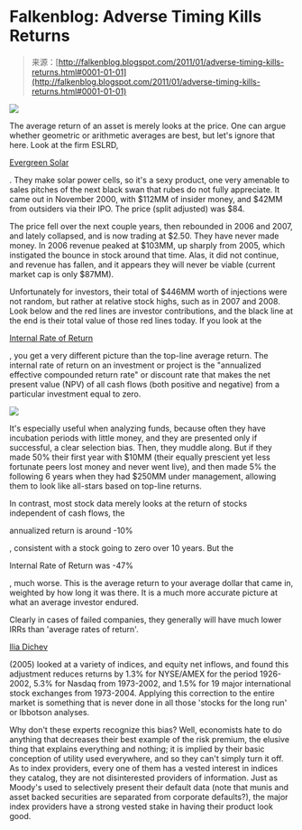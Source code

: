 <!--yml
category: 未分类
date: 2024-05-12 21:09:52
-->

# Falkenblog: Adverse Timing Kills Returns

> 来源：[http://falkenblog.blogspot.com/2011/01/adverse-timing-kills-returns.html#0001-01-01](http://falkenblog.blogspot.com/2011/01/adverse-timing-kills-returns.html#0001-01-01)

[![](img/4196586c6a5120677955389dd4033ae8.png)](https://blogger.googleusercontent.com/img/b/R29vZ2xl/AVvXsEhVgHBv2C_3lMw0AXX7fUqQsioQ_rdFvVw4KtdqIiiMDWtE3fiBbJGKpq8-JsnbmgO11LwKzH3do8w1xc24OES8E9068y3JYs3X3Lqq0zYN6DuBMqK0nYwxC3Ig6kma2KF12fzW0A/s1600/eslrd2.gif)

The average return of an asset is merely looks at the price. One can argue whether geometric or arithmetic averages are best, but let's ignore that here. Look at the firm ESLRD,

[Evergreen Solar](http://evergreensolar.com/en/)

. They make solar power cells, so it's a sexy product, one very amenable to sales pitches of the next black swan that rubes do not fully appreciate. It came out in November 2000, with $112MM of insider money, and $42MM from outsiders via their IPO. The price (split adjusted) was $84.

The price fell over the next couple years, then rebounded in 2006 and 2007, and lately collapsed, and is now trading at $2.50\. They have never made money. In 2006 revenue peaked at $103MM, up sharply from 2005, which instigated the bounce in stock around that time. Alas, it did not continue, and revenue has fallen, and it appears they will never be viable (current market cap is only $87MM).

Unfortunately for investors, their total of $446MM worth of injections were not random, but rather at relative stock highs, such as in 2007 and 2008\. Look below and the red lines are investor contributions, and the black line at the end is their total value of those red lines today. If you look at the

[Internal Rate of Return](http://en.wikipedia.org/wiki/Internal_rate_of_return)

, you get a very different picture than the top-line average return. The internal rate of return on an investment or project is the "annualized effective compounded return rate" or discount rate that makes the net present value (NPV) of all cash flows (both positive and negative) from a particular investment equal to zero.

[![](img/e5e151774d153820f9339de9bfe53d49.png)](https://blogger.googleusercontent.com/img/b/R29vZ2xl/AVvXsEj6Tj39xk_ZkMuZTe8DPUtmx1nkxGGMHp98oAszkGdFeh8rgTIk6bvO2mDaIOVueSYdpsZ8UBljNhdlSZVFIGZu3bEgSrxqFVmWrI7V5tjwisqhY0_IHUY2KO8yqzJ6X25hBbFN_Q/s1600/eslrinflow.gif)

It's especially useful when analyzing funds, because often they have incubation periods with little money, and they are presented only if successful, a clear selection bias. Then, they muddle along. But if they made 50% their first year with $10MM (their equally prescient yet less fortunate peers lost money and never went live), and then made 5% the following 6 years when they had $250MM under management, allowing them to look like all-stars based on top-line returns.

In contrast, most stock data merely looks at the return of stocks independent of cash flows, the

annualized return is around -10%

, consistent with a stock going to zero over 10 years. But the

Internal Rate of Return was -47%

, much worse. This is the average return to your average dollar that came in, weighted by how long it was there. It is a much more accurate picture at what an average investor endured.

Clearly in cases of failed companies, they generally will have much lower IRRs than 'average rates of return'.

[Ilia Dichev](http://www.bus.umich.edu/NewsRoom/ArticleDisplay.asp?news_id=4265)

(2005) looked at a variety of indices, and equity net inflows, and found this adjustment reduces returns by 1.3% for NYSE/AMEX for the period 1926-2002, 5.3% for Nasdaq from 1973-2002, and 1.5% for 19 major international stock exchanges from 1973-2004\. Applying this correction to the entire market is something that is never done in all those 'stocks for the long run' or Ibbotson analyses.

Why don't these experts recognize this bias? Well, economists hate to do anything that decreases their best example of the risk premium, the elusive thing that explains everything and nothing; it is implied by their basic conception of utility used everywhere, and so they can't simply turn it off. As to index providers, every one of them has a vested interest in indices they catalog, they are not disinterested providers of information. Just as Moody's used to selectively present their default data (note that munis and asset backed securities are separated from corporate defaults?), the major index providers have a strong vested stake in having their product look good.